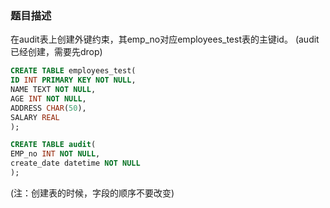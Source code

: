 ### 题目描述
在audit表上创建外键约束，其emp_no对应employees_test表的主键id。
(audit已经创建，需要先drop)
```sql
CREATE TABLE employees_test(
ID INT PRIMARY KEY NOT NULL,
NAME TEXT NOT NULL,
AGE INT NOT NULL,
ADDRESS CHAR(50),
SALARY REAL
);

CREATE TABLE audit(
EMP_no INT NOT NULL,
create_date datetime NOT NULL
);
```
(注：创建表的时候，字段的顺序不要改变)

